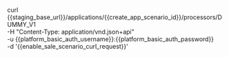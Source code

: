 curl {{staging_base_url}}/applications/{{create_app_scenario_id}}/processors/DUMMY_V1 \
    -H "Content-Type: application/vnd.json+api" \
    -u  {{platform_basic_auth_username}}:{{platform_basic_auth_password}} \
    -d '{{enable_sale_scenario_curl_request}}'
